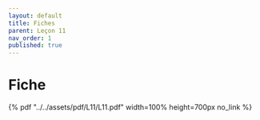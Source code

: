 ```yaml
---
layout: default
title: Fiches
parent: Leçon 11
nav_order: 1
published: true
---
```


# Fiche


{% pdf "../../assets/pdf/L11/L11.pdf" width=100% height=700px no_link %} 



